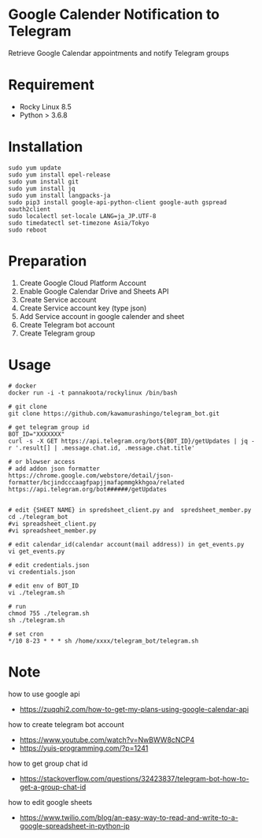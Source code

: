# Google Calender Notification to Telegram
Retrieve Google Calendar appointments and notify Telegram groups

# Requirement
* Rocky Linux 8.5
* Python > 3.6.8

# Installation
```
sudo yum update
sudo yum install epel-release
sudo yum install git
sudo yum install jq
sudo yum install langpacks-ja
sudo pip3 install google-api-python-client google-auth gspread oauth2client
sudo localectl set-locale LANG=ja_JP.UTF-8
sudo timedatectl set-timezone Asia/Tokyo
sudo reboot
```

# Preparation
1. Create Google Cloud Platform Account
2. Enable Google Calendar Drive and Sheets API
3. Create Service account
4. Create Service account key (type json)
5. Add Service account in google calender and sheet
6. Create Telegram bot account
7. Create Telegram group

# Usage
```
# docker
docker run -i -t pannakoota/rockylinux /bin/bash

# git clone
git clone https://github.com/kawamurashingo/telegram_bot.git

# get telegram group id
BOT_ID="XXXXXXX"
curl -s -X GET https://api.telegram.org/bot${BOT_ID}/getUpdates | jq -r '.result[] | .message.chat.id, .message.chat.title'

# or blowser access
# add addon json formatter https://chrome.google.com/webstore/detail/json-formatter/bcjindcccaagfpapjjmafapmmgkkhgoa/related
https://api.telegram.org/bot######/getUpdates


# edit {SHEET NAME} in spredsheet_client.py and  spredsheet_member.py 
cd ./telegram_bot
#vi spreadsheet_client.py
#vi spreadsheet_member.py

# edit calendar_id(calendar account(mail address)) in get_events.py
vi get_events.py

# edit credentials.json
vi credentials.json

# edit env of BOT_ID
vi ./telegram.sh

# run
chmod 755 ./telegram.sh
sh ./telegram.sh

# set cron
*/10 8-23 * * * sh /home/xxxx/telegram_bot/telegram.sh

```

# Note
how to use google api 
 - <https://zuqqhi2.com/how-to-get-my-plans-using-google-calendar-api>

how to create telegram bot account
 - <https://www.youtube.com/watch?v=NwBWW8cNCP4>
 - <https://yuis-programming.com/?p=1241>

how to get group chat id
 - <https://stackoverflow.com/questions/32423837/telegram-bot-how-to-get-a-group-chat-id>

how to edit google sheets
 - <https://www.twilio.com/blog/an-easy-way-to-read-and-write-to-a-google-spreadsheet-in-python-jp>

